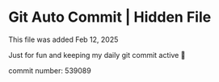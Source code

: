# Git Auto Commit | Hidden File

This file was added Feb 12, 2025

Just for fun and keeping my daily git commit active 🤪

commit number: 539089

